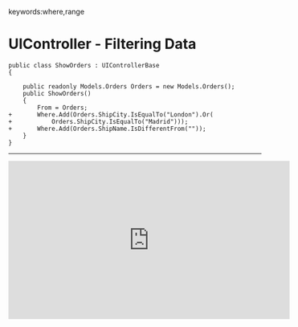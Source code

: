 ﻿keywords:where,range
# UIController - Filtering Data

```csdiff
public class ShowOrders : UIControllerBase
{

    public readonly Models.Orders Orders = new Models.Orders();
    public ShowOrders()
    {
        From = Orders;
+       Where.Add(Orders.ShipCity.IsEqualTo("London").Or(
+           Orders.ShipCity.IsEqualTo("Madrid")));
+       Where.Add(Orders.ShipName.IsDifferentFrom(""));
    }
}
```
---
<iframe width="560" height="315" src="https://www.youtube.com/embed/4RdbTuXP5Sc?list=PL1DEQjXG2xnKwhPzEwuvVkEL7a_D9-pkL" frameborder="0" allowfullscreen></iframe>